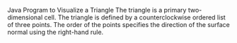 Java Program to Visualize a Triangle 
The triangle is a primary two-dimensional cell. 
The triangle is defined by a counterclockwise ordered list of three points. 
The order of the points specifies the direction of the surface normal using the right-hand rule.

